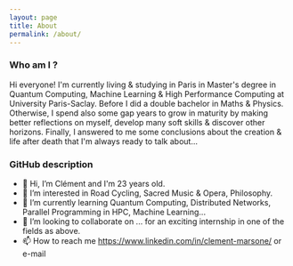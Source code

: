 ```yaml
---
layout: page
title: About
permalink: /about/
---
```


### Who am I ?

Hi everyone! I'm currently living & studying in Paris in Master's degree in Quantum Computing, Machine Learning & High Performance Computing at University Paris-Saclay. Before I did a double bachelor in Maths & Physics. Otherwise, I spend also some gap years to grow in maturity by making better reflections on myself, develop many soft skills & discover other horizons. Finally, I answered to me some conclusions about the creation & life after death that I'm always ready to talk about...

### GitHub description

- 👋 Hi, I’m Clément and I'm 23 years old.
- 👀 I’m interested in Road Cycling, Sacred Music & Opera, Philosophy.
- 🌱 I’m currently learning Quantum Computing, Distributed Networks, Parallel Programming in HPC, Machine Learning...
- 💞️ I’m looking to collaborate on ... for an exciting internship in one of the fields as above.
- 📫 How to reach me https://www.linkedin.com/in/clement-marsone/ or e-mail
